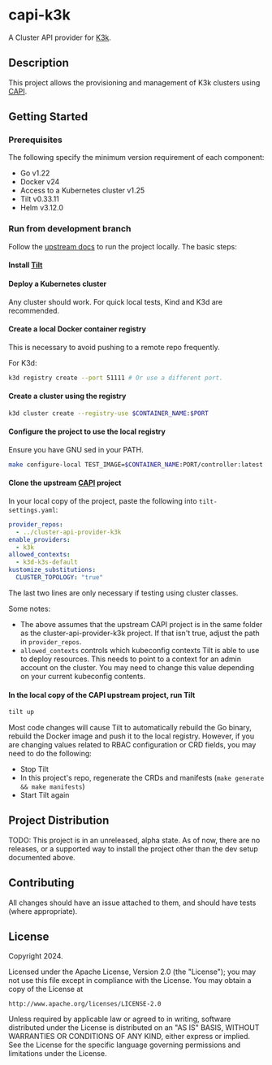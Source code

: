 # capi-k3k

A Cluster API provider for [K3k](https://github.com/rancher/k3k).

## Description

This project allows the provisioning and management of K3k clusters using [CAPI](https://cluster-api.sigs.k8s.io).

## Getting Started

### Prerequisites

The following specify the minimum version requirement of each component:

- Go v1.22
- Docker v24
- Access to a Kubernetes cluster v1.25
- Tilt v0.33.11
- Helm v3.12.0

### Run from development branch

Follow the [upstream docs](https://cluster-api.sigs.k8s.io/developer/tilt) to run the project locally. The basic steps:

#### Install [Tilt](https://tilt.dev)

#### Deploy a Kubernetes cluster

Any cluster should work. For quick local tests, Kind and K3d are recommended.

#### Create a local Docker container registry

This is necessary to avoid pushing to a remote repo frequently.

For K3d:

```bash
k3d registry create --port 51111 # Or use a different port.
```

#### Create a cluster using the registry

```bash
k3d cluster create --registry-use $CONTAINER_NAME:$PORT
```

#### Configure the project to use the local registry

Ensure you have GNU sed in your PATH.

```bash
make configure-local TEST_IMAGE=$CONTAINER_NAME:PORT/controller:latest
```

#### Clone the upstream [CAPI](https://github.com/kubernetes-sigs/cluster-api) project

In your local copy of the project, paste the following into `tilt-settings.yaml`:

```yaml
provider_repos:
  - ../cluster-api-provider-k3k
enable_providers:
  - k3k
allowed_contexts:
  - k3d-k3s-default 
kustomize_substitutions:
  CLUSTER_TOPOLOGY: "true"
```

The last two lines are only necessary if testing using cluster classes.

Some notes:

- The above assumes that the upstream CAPI project is in the same folder as the cluster-api-provider-k3k project. If
  that isn't true, adjust the path in `provider_repos`.
- `allowed_contexts` controls which kubeconfig contexts Tilt is able to use to deploy resources.
  This needs to point to a context for an admin account on the cluster. You may need to change this value depending on
  your current kubeconfig contents.

#### In the local copy of the CAPI upstream project, run Tilt

```bash
tilt up
```

Most code changes will cause Tilt to automatically rebuild the Go binary, rebuild the Docker image
and push it to the local registry.
However, if you are changing values related to RBAC configuration or CRD fields, you may need to do the following:

- Stop Tilt
- In this project's repo, regenerate the CRDs and manifests (`make generate && make manifests`)
- Start Tilt again

## Project Distribution

TODO: This project is in an unreleased, alpha state. As of now, there are no releases, or a supported way to install the
project other than the dev setup documented above.

## Contributing

All changes should have an issue attached to them, and should have tests (where appropriate).

## License

Copyright 2024.

Licensed under the Apache License, Version 2.0 (the "License");
you may not use this file except in compliance with the License.
You may obtain a copy of the License at

    http://www.apache.org/licenses/LICENSE-2.0

Unless required by applicable law or agreed to in writing, software
distributed under the License is distributed on an "AS IS" BASIS,
WITHOUT WARRANTIES OR CONDITIONS OF ANY KIND, either express or implied.
See the License for the specific language governing permissions and
limitations under the License.
